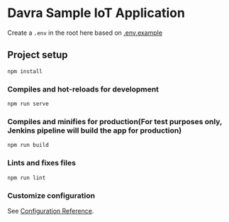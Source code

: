 # Davra Sample IoT Application

Create a `.env` in the root here based on [.env.example](.env.example)
## Project setup
```
npm install
```

### Compiles and hot-reloads for development
```
npm run serve
```

### Compiles and minifies for production(For test purposes only, Jenkins pipeline will build the app for production)
```
npm run build
```

### Lints and fixes files
```
npm run lint
```

### Customize configuration
See [Configuration Reference](https://cli.vuejs.org/config/).

